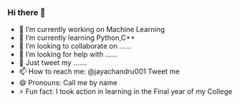 ### Hi there 👋
- 🔭 I’m currently working on Machine Learning
- 🌱 I’m currently learning Python,C++
- 👯 I’m looking to collaborate on ......
- 🤔 I’m looking for help with ......
- 💬 Just tweet my .......
- 📫 How to reach me: @jayachandru001 Tweet me
- 😄 Pronouns: Call me by name
- ⚡ Fun fact: I took action in learning in the Final year of my College
<!--
**jayachandru001/jayachandru001** is a ✨ _special_ ✨ repository because its `README.md` (this file) appears on your GitHub profile.
-->
